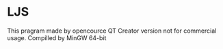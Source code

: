 # LJS

This pragram made by opencource QT Creator version not for commercial usage. Compilled by MinGW 64-bit
